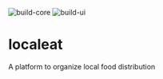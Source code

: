 ![build-core](https://github.com/benjaminpochat/localeat/workflows/build-core/badge.svg) ![build-ui](https://github.com/benjaminpochat/localeat/workflows/build-ui/badge.svg)



# localeat
A platform to organize local food distribution
